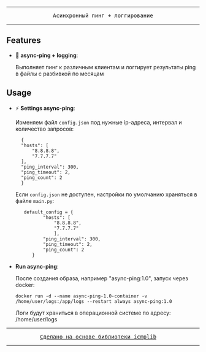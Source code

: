 <div align="center">
  <hr>
  <pre>Асинхронный пинг + логгирование</pre>
  <hr>
</div>

## Features

- :deciduous_tree: **async-ping + logging**: 

  Выполняет пинг к различным клиентам и логгирует результаты ping в файлы c разбивкой по месяцам

## Usage

- :zap: **Settings async-ping**:

  Изменяем файл `config.json` под нужные ip-адреса, интервал и количество запросов:

  ```shell
    {
    "hosts": [
        "8.8.8.8",
        "7.7.7.7"
    ],
    "ping_interval": 300,
    "ping_timeout": 2,
    "ping_count": 2
    }
  ```

  Если `config.json` не доступен, настройки по умолчанию храняться в файле `main.py`:

  ```shell
     default_config = {
            "hosts": [
                "8.8.8.8",
                "7.7.7.7"
                ],
            "ping_interval": 300,
            "ping_timeout": 2,
            "ping_count": 2
        }
  ```

- **Run async-ping**:

  После создания образа, например "async-ping:1.0", запуск через docker: 

  ```shell
  docker run -d --name async-ping-1.0-container -v /home/user/logs:/app/logs --restart always async-ping:1.0
  ```

  Логи будут храниться в операционной системе по адресу: /home/user/logs

<div align="center">
  <hr>
  <pre><a href="https://github.com/ValentinBELYN/icmplib">Сделано на основе библиотеки icmplib</a>&nbsp;&nbsp;&nbsp;</pre>
  <hr>
</div>